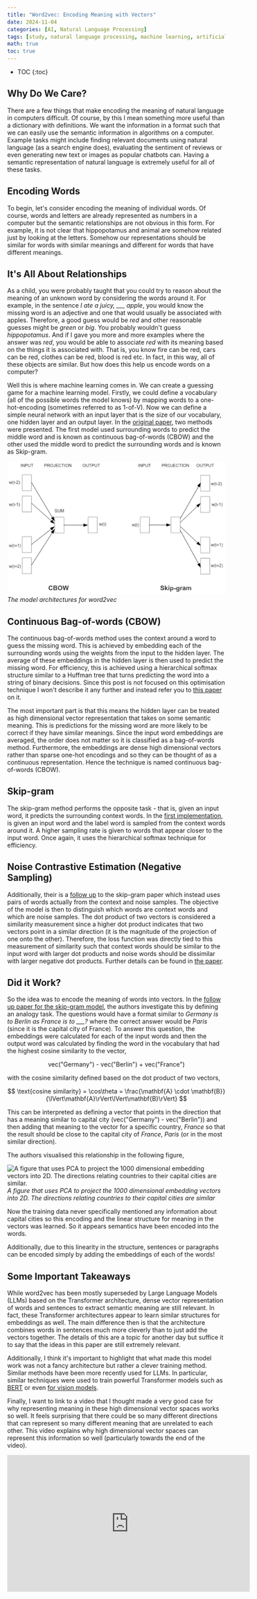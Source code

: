 ```yaml
---
title: "Word2vec: Encoding Meaning with Vectors"
date: 2024-11-04
categories: [AI, Natural Language Processing]
tags: [study, natural language processing, machine learning, artificial intelligence, word2vec]
math: true
toc: true
---
```


<!-- prettier-ignore -->
* TOC
{:toc}

## Why Do We Care?

There are a few things that make encoding the meaning of natural language in computers difficult. Of
course, by this I mean something more useful than a dictionary with definitions. We want the
information in a format such that we can easily use the semantic information in algorithms on a
computer. Example tasks might include finding relevant documents using natural language (as a search
engine does), evaluating the sentiment of reviews or even generating new text or images as popular
chatbots can. Having a semantic representation of natural language is extremely useful for all of
these tasks.

## Encoding Words

To begin, let's consider encoding the meaning of individual words. Of course, words and letters are
already represented as numbers in a computer but the semantic relationships are not obvious in this
form. For example, it is not clear that hippopotamus and animal are somehow related just by looking
at the letters. Somehow our representations should be similar for words with similar meanings and
different for words that have different meanings.

## It's All About Relationships

As a child, you were probably taught that you could try to reason about the meaning of an unknown
word by considering the words around it. For example, in the sentence _I ate a juicy, \_\_\_ apple_,
you would know the missing word is an adjective and one that would usually be associated with
apples. Therefore, a good guess would be _red_ and other reasonable guesses might be _green_ or
_big_. You probably wouldn't guess _hippopotamus_. And if I gave you more and more examples where
the answer was _red_, you would be able to associate _red_ with its meaning based on the things it
is associated with. That is, you know fire can be red, cars can be red, clothes can be red, blood is
red etc. In fact, in this way, all of these objects are similar. But how does this help us encode
words on a computer?

Well this is where machine learning comes in. We can create a guessing game for a machine learning
model. Firstly, we could define a vocabulary (all of the possible words the model knows) by mapping
words to a one-hot-encoding (sometimes referred to as 1-of-V). Now we can define a simple neural
network with an input layer that is the size of our vocabulary, one hidden layer and an output
layer. In the [original paper](https://doi.org/10.48550/arXiv.1301.3781), two methods were
presented. The first model used surrounding words to predict the middle word and is known as
continuous bag-of-words (CBOW) and the other used the middle word to predict the surrounding words
and is known as Skip-gram.

![The model architectures for word2vec](/images/word2vec_arch.png)_The model architectures for
word2vec_

## Continuous Bag-of-words (CBOW)

The continuous bag-of-words method uses the context around a word to guess the missing word. This is
achieved by embedding each of the surrounding words using the weights from the input to the hidden
layer. The average of these embeddings in the hidden layer is then used to predict the missing word.
For efficiency, this is achieved using a hierarchical softmax structure similar to a Huffman tree
that turns predicting the word into a string of binary decisions. Since this post is not focused on
this optimisation technique I won't describe it any further and instead refer you to
[this paper](https://proceedings.neurips.cc/paper_files/paper/2008/file/1e056d2b0ebd5c878c550da6ac5d3724-Paper.pdf)
on it.

The most important part is that this means the hidden layer can be treated as high dimensional
vector representation that takes on some semantic meaning. This is predictions for the missing word
are more likely to be correct if they have similar meanings. Since the input word embeddings are
averaged, the order does not matter so it is classified as a bag-of-words method. Furthermore, the
embeddings are dense high dimensional vectors rather than sparse one-hot encodings and so they can
be thought of as a continuous representation. Hence the technique is named continuous bag-of-words
(CBOW).

## Skip-gram

The skip-gram method performs the opposite task - that is, given an input word, it predicts the
surrounding context words. In the [first implementation](https://doi.org/10.48550/arXiv.1301.3781),
is given an input word and the label word is sampled from the context words around it. A higher
sampling rate is given to words that appear closer to the input word. Once again, it uses the
hierarchical softmax technique for efficiency.

## Noise Contrastive Estimation (Negative Sampling)

Additionally, their is a [follow up](https://doi.org/10.48550/arXiv.1310.4546) to the skip-gram
paper which instead uses pairs of words actually from the context and noise samples. The objective
of the model is then to distinguish which words are context words and which are noise samples. The
dot product of two vectors is considered a similarity measurement since a higher dot product
indicates that two vectors point in a similar direction (it is the magnitude of the projection of
one onto the other). Therefore, the loss function was directly tied to this measurement of
similarity such that context words should be similar to the input word with larger dot products and
noise words should be dissimilar with larger negative dot products. Further details can be found in
[the paper](https://doi.org/10.48550/arXiv.1310.4546).

## Did it Work?

So the idea was to encode the meaning of words into vectors. In the
[follow up paper for the skip-gram model](https://doi.org/10.48550/arXiv.1310.4546), the authors
investigate this by defining an analogy task. The questions would have a format similar to _Germany
is to Berlin as France is to \_\_\_?_ where the correct answer would be _Paris_ (since it is the
capital city of France). To answer this question, the embeddings were calculated for each of the
input words and then the output word was calculated by finding the word in the vocabulary that had
the highest cosine similarity to the vector,

$$
\text{vec("Germany") - vec("Berlin") + vec("France")}
$$

with the cosine similarity defined based on the dot product of two vectors,

$$
\text{cosine similarity} = \cos\theta = \frac{\mathbf{A} \cdot \mathbf{B}}{\lVert\mathbf{A}\rVert\lVert\mathbf{B}\rVert}
$$

This can be interpreted as defining a vector that points in the direction that has a meaning similar
to capital city (vec("Germany") - vec("Berlin")) and then adding that meaning to the vector for a
specific country, _France_ so that the result should be close to the capital city of _France_,
_Paris_ (or in the most similar direction).

The authors visualised this relationship in the following figure,

![A figure that uses PCA to project the 1000 dimensional embedding vectors into 2D. The directions
relating countries to their capital cities are similar.](/images/word2vec_capitals.png)_A
figure that uses PCA to project the 1000 dimensional embedding vectors into 2D. The directions
relating countries to their capital cities are similar_

Now the training data never specifically mentioned any information about capital cities so this
encoding and the linear structure for meaning in the vectors was learned. So it appears semantics
have been encoded into the words.

Additionally, due to this linearity in the structure, sentences or paragraphs can be encoded simply
by adding the embeddings of each of the words!

## Some Important Takeaways

While word2vec has been mostly superseded by Large Language Models (LLMs) based on the Transformer
architecture, dense vector representation of words and sentences to extract semantic meaning are
still relevant. In fact, these Transformer architectures appear to learn similar structures for
embeddings as well. The main difference then is that the architecture combines words in sentences
much more cleverly than to just add the vectors together. The details of this are a topic for
another day but suffice it to say that the ideas in this paper are still extremely relevant.

Additionally, I think it's important to highlight that what made this model work was not a fancy
architecture but rather a clever training method. Similar methods have been more recently used for
LLMs. In particular, similar techniques were used to train powerful Transformer models such as
[BERT](https://doi.org/10.48550/arXiv.1810.04805) or even
[for vision models](https://doi.org/10.48550/arXiv.2111.06377).

Finally, I want to link to a video that I thought made a very good case for why representing meaning
in these high dimensional vector spaces works so well. It feels surprising that there could be so
many different directions that can represent so many different meaning that are unrelated to each
other. This video explains why high dimensional vector spaces can represent this information so well
(particularly towards the end of the video).

<div align="center"><iframe width="560" height="315" src="https://www.youtube.com/embed/9-Jl0dxWQs8?si=r3e9_zgJP1pfANhh" title="YouTube video player" frameborder="0" allow="accelerometer; autoplay; clipboard-write; encrypted-media; gyroscope; picture-in-picture; web-share" referrerpolicy="strict-origin-when-cross-origin" allowfullscreen></iframe></div>
